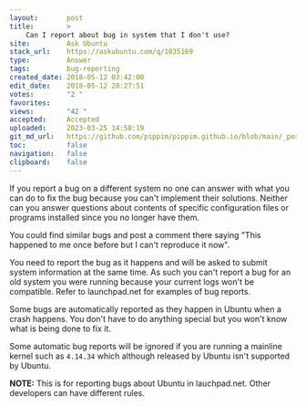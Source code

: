 ```yaml
---
layout:       post
title:        >
    Can I report about bug in system that I don't use?
site:         Ask Ubuntu
stack_url:    https://askubuntu.com/q/1035169
type:         Answer
tags:         bug-reporting
created_date: 2018-05-12 03:42:00
edit_date:    2018-05-12 20:27:51
votes:        "2 "
favorites:    
views:        "42 "
accepted:     Accepted
uploaded:     2023-03-25 14:58:19
git_md_url:   https://github.com/pippim/pippim.github.io/blob/main/_posts/2018/2018-05-12-Can-I-report-about-bug-in-system-that-I-don_t-use_.md
toc:          false
navigation:   false
clipboard:    false
---
```


If you report a bug on a different system no one can answer with what you can do to fix the bug because you can't implement their solutions. Neither can you answer questions about contents of specific configuration files or programs installed since you no longer have them.

You could find similar bugs and post a comment there saying "This happened to me once before but I can't reproduce it now".

You need to report the bug as it happens and will be asked to submit system information at the same time. As such you can't report a bug for an old system you were running because your current logs won't be compatible. Refer to launchpad.net for examples of bug reports.

Some bugs are automatically reported as they happen in Ubuntu when a crash happens. You don't have to do anything special but you won't know what is being done to fix it.

Some automatic bug reports will be ignored if you are running a mainline kernel such as `4.14.34` which although released by Ubuntu isn't supported by Ubuntu.

**NOTE:** This is for reporting bugs about Ubuntu in lauchpad.net. Other developers can have different rules.
